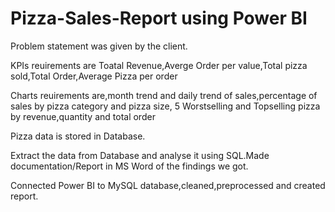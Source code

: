 # Pizza-Sales-Report using Power BI

Problem statement was given by the client.

KPIs reuirements are Toatal Revenue,Averge Order per value,Total pizza sold,Total Order,Average Pizza per order

Charts reuirements are,month trend and daily trend of sales,percentage of sales by pizza category and pizza size, 5 Worstselling and Topselling pizza by revenue,quantity and total order

Pizza data is stored in  Database.

Extract the data from Database and analyse it using SQL.Made documentation/Report in MS Word of the findings we got.

Connected Power BI to MySQL database,cleaned,preprocessed and created report.

